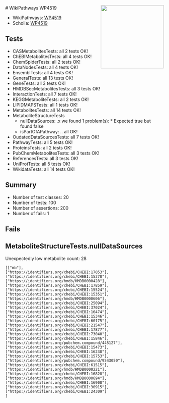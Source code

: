 <img style="float: right; width: 200px" src="https://upload.wikimedia.org/wikipedia/commons/thumb/8/83/Wplogo_with_text_500.png/640px-Wplogo_with_text_500.png" />
# WikiPathways WP4519

* WikiPathways: [WP4519](https://identifiers.org/wikipathways:WP4519)
* Scholia: [WP4519](https://scholia.toolforge.org/wikipathways/WP4519)
## Tests
* CASMetabolitesTests: all 2 tests OK!
* ChEBIMetabolitesTests: all 4 tests OK!
* ChemSpiderTests: all 2 tests OK!
* DataNodesTests: all 4 tests OK!
* EnsemblTests: all 4 tests OK!
* GeneralTests: all 13 tests OK!
* GeneTests: all 3 tests OK!
* HMDBSecMetabolitesTests: all 3 tests OK!
* InteractionTests: all 7 tests OK!
* KEGGMetaboliteTests: all 2 tests OK!
* LIPIDMAPSTests: all 1 tests OK!
* MetabolitesTests: all 14 tests OK!
* MetaboliteStructureTests
    * nullDataSources: .x we found 1 problem(s):
            * Expected true but found false
    * isPartOfAPathway: .. all OK!
* OudatedDataSourcesTests: all 7 tests OK!
* PathwayTests: all 5 tests OK!
* ProteinsTests: all 2 tests OK!
* PubChemMetabolitesTests: all 3 tests OK!
* ReferencesTests: all 3 tests OK!
* UniProtTests: all 5 tests OK!
* WikidataTests: all 14 tests OK!


## Summary

* Number of test classes: 20
* Number of tests: 100
* Number of assertions: 200
* Number of fails: 1

## Fails

<a name="919041b0" />

## MetaboliteStructureTests.nullDataSources

Unexpectedly low metabolite count: 28
```
[["mb"],
["https://identifiers.org/chebi/CHEBI:17053"],
["https://identifiers.org/chebi/CHEBI:15378"],
["https://identifiers.org/hmdb/HMDB0000428"],
["https://identifiers.org/chebi/CHEBI:17859"],
["https://identifiers.org/chebi/CHEBI:15524"],
["https://identifiers.org/chebi/CHEBI:15351"],
["https://identifiers.org/hmdb/HMDB0000606"],
["https://identifiers.org/chebi/CHEBI:25094"],
["https://identifiers.org/chebi/CHEBI:37024"],
["https://identifiers.org/chebi/CHEBI:16474"],
["https://identifiers.org/chebi/CHEBI:15346"],
["https://identifiers.org/chebi/CHEBI:60175"],
["https://identifiers.org/chebi/CHEBI:21547"],
["https://identifiers.org/chebi/CHEBI:17877"],
["https://identifiers.org/chebi/CHEBI:73040"],
["https://identifiers.org/chebi/CHEBI:15846"],
["https://identifiers.org/pubchem.compound/445127"],
["https://identifiers.org/chebi/CHEBI:15473"],
["https://identifiers.org/chebi/CHEBI:16238"],
["https://identifiers.org/chebi/CHEBI:15753"],
["https://identifiers.org/pubchem.compound/9543050"],
["https://identifiers.org/chebi/CHEBI:61515"],
["https://identifiers.org/hmdb/HMDB0000221"],
["https://identifiers.org/chebi/CHEBI:16828"],
["https://identifiers.org/hmdb/HMDB0000694"],
["https://identifiers.org/chebi/CHEBI:16908"],
["https://identifiers.org/chebi/CHEBI:30915"],
["https://identifiers.org/chebi/CHEBI:24309"]
]
```

